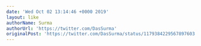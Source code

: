 ```yaml
---
date: 'Wed Oct 02 13:14:46 +0000 2019'
layout: like
authorName: Surma
authorUrl: 'https://twitter.com/DasSurma'
originalPost: 'https://twitter.com/DasSurma/status/1179384229567897603'
---
```

